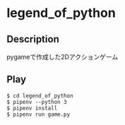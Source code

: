 legend_of_python
====



## Description
pygameで作成した2Dアクションゲーム

## Play
```
$ cd legend_of_python
$ pipenv --python 3
$ pipenv install
$ pipenv run game.py
```

